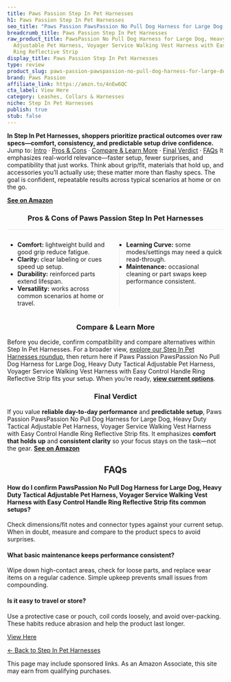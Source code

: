 ```yaml
---
title: Paws Passion Step In Pet Harnesses
h1: Paws Passion Step In Pet Harnesses
seo_title: "Paws Passion PawsPassion No Pull Dog Harness for Large Dog,\u2026"
breadcrumb_title: Paws Passion Step In Pet Harnesses
raw_product_title: PawsPassion No Pull Dog Harness for Large Dog, Heavy Duty Tactical
  Adjustable Pet Harness, Voyager Service Walking Vest Harness with Easy Control Handle
  Ring Reflective Strip
display_title: Paws Passion Step In Pet Harnesses
type: review
product_slug: paws-passion-pawspassion-no-pull-dog-harness-for-large-dog-heavy-duty-t-f17030c5
brand: Paws Passion
affiliate_link: https://amzn.to/4nEw6QC
cta_label: View Here
category: Leashes, Collars & Harnesses
niche: Step In Pet Harnesses
publish: true
stub: false
---
```


<div id="intro" class="full-width"><p><strong>In Step In Pet Harnesses, shoppers prioritize practical outcomes over raw specs&mdash;comfort, consistency, and predictable setup drive confidence.</strong> Jump to: <a href="#intro">Intro</a> · <a href="#pros-cons">Pros &amp; Cons</a> · <a href="#compare-more">Compare &amp; Learn More</a> · <a href="#verdict">Final Verdict</a> · <a href="#faqs">FAQs</a> It emphasizes real-world relevance&mdash;faster setup, fewer surprises, and compatibility that just works. Think about grip/fit, materials that hold up, and accessories you’ll actually use; these matter more than flashy specs. The goal is confident, repeatable results across typical scenarios at home or on the go.</p><p><a href="https://amzn.to/4nEw6QC" rel="nofollow sponsored noopener" target="_blank"><strong>See on Amazon</strong></a></p></div>
<h3 id="pros-cons" style="text-align:center;">Pros &amp; Cons of Paws Passion Step In Pet Harnesses</h3>
<div class="pc-grid" style="display:grid;grid-template-columns:1fr 1fr;gap:16px;border-top:1px solid #e5e7eb;padding-top:12px;">
  <ul>
    <li><strong>Comfort:</strong> lightweight build and good grip reduce fatigue.</li>
    <li><strong>Clarity:</strong> clear labeling or cues speed up setup.</li>
    <li><strong>Durability:</strong> reinforced parts extend lifespan.</li>
    <li><strong>Versatility:</strong> works across common scenarios at home or travel.</li>
  </ul>
  <ul style="border-left:1px solid #e5e7eb;padding-left:16px;">
    <li><strong>Learning Curve:</strong> some modes/settings may need a quick read-through.</li>
    <li><strong>Maintenance:</strong> occasional cleaning or part swaps keep performance consistent.</li>
  </ul>
</div>


<h3 id="compare-more" style="text-align:center;">Compare &amp; Learn More</h3>
<p>Before you decide, confirm compatibility and compare alternatives within Step In Pet Harnesses. For a broader view, <a href="#">explore our Step In Pet Harnesses roundup</a>, then return here if Paws Passion PawsPassion No Pull Dog Harness for Large Dog, Heavy Duty Tactical Adjustable Pet Harness, Voyager Service Walking Vest Harness with Easy Control Handle Ring Reflective Strip fits your setup. When you’re ready, <a href="https://amzn.to/4nEw6QC" rel="nofollow sponsored noopener" target="_blank"><strong>view current options</strong></a>.</p>

<h3 id="verdict" style="text-align:center;">Final Verdict</h3>
<p>If you value <strong>reliable day-to-day performance</strong> and <strong>predictable setup</strong>, Paws Passion PawsPassion No Pull Dog Harness for Large Dog, Heavy Duty Tactical Adjustable Pet Harness, Voyager Service Walking Vest Harness with Easy Control Handle Ring Reflective Strip fits. It emphasizes <strong>comfort that holds up</strong> and <strong>consistent clarity</strong> so your focus stays on the task&mdash;not the gear. <a href="https://amzn.to/4nEw6QC" rel="nofollow sponsored noopener" target="_blank"><strong>See on Amazon</strong></a></p>

<h2 id="faqs" style="text-align:center;">FAQs</h2>
<h4><strong>How do I confirm PawsPassion No Pull Dog Harness for Large Dog, Heavy Duty Tactical Adjustable Pet Harness, Voyager Service Walking Vest Harness with Easy Control Handle Ring Reflective Strip fits common setups?</strong></h4>
<p>Check dimensions/fit notes and connector types against your current setup. When in doubt, measure and compare to the product specs to avoid surprises.</p>
<h4><strong>What basic maintenance keeps performance consistent?</strong></h4>
<p>Wipe down high-contact areas, check for loose parts, and replace wear items on a regular cadence. Simple upkeep prevents small issues from compounding.</p>
<h4><strong>Is it easy to travel or store?</strong></h4>
<p>Use a protective case or pouch, coil cords loosely, and avoid over-packing. These habits reduce abrasion and help the product last longer.</p>

<p><a class="btn" href="https://amzn.to/4nEw6QC" target="_blank" rel="nofollow sponsored noopener">View Here</a></p>
<p><a href="/roundups/leashes-collars-harnesses/step-in-pet-harnesses/">← Back to Step In Pet Harnesses</a></p>
<aside class="disclosure">This page may include sponsored links. As an Amazon Associate, this site may earn from qualifying purchases.</aside>
